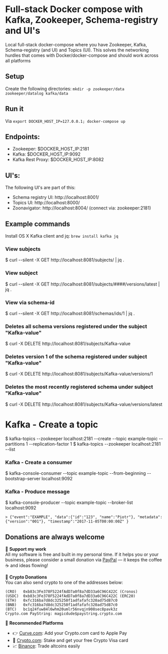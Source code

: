 # Full-stack Docker compose with Kafka, Zookeeper, Schema-registry and UI's
Local full-stack docker-compose where you have Zookeeper, Kafka, Schema-registry (and UI) and Topics (UI). This solves the networking hurdles that comes with Docker/docker-compose and should work across all platforms

## Setup
Create the following directories:
```mkdir -p zookeeper/data zookeeper/datalog kafka/data```

## Run it
Via ```export DOCKER_HOST_IP=127.0.0.1; docker-compose up```

## Endpoints:
* Zookeeper: $DOCKER_HOST_IP:2181
* Kafka: $DOCKER_HOST_IP:9092
* Kafka Rest Proxy: $DOCKER_HOST_IP:8082

## UI's:
The following UI's are part of this:
* Schema registry UI: http://localhost:8001/
* Topics UI: http://localhost:8000/
* Zoonavigator: http://localhost:8004/ (connect via: zookeeper:2181)

## Example commands
Install OS X Kafka client and jq:
```brew install kafka jq```

### View subjects
$ curl --silent -X GET http://localhost:8081/subjects/ | jq .

### View subject
$ curl --silent -X GET http://localhost:8081/subjects/####/versions/latest | jq .

### View via schema-id
$ curl --silent -X GET http://localhost:8081/schemas/ids/1 | jq .

### Deletes all schema versions registered under the subject "Kafka-value"
$ curl -X DELETE http://localhost:8081/subjects/Kafka-value

### Deletes version 1 of the schema registered under subject "Kafka-value"
$ curl -X DELETE http://localhost:8081/subjects/Kafka-value/versions/1

### Deletes the most recently registered schema under subject "Kafka-value"
$ curl -X DELETE http://localhost:8081/subjects/Kafka-value/versions/latest

# Kafka - Create a topic
$ kafka-topics --zookeeper localhost:2181 --create --topic example-topic --partitions 1 --replication-factor 1
$ kafka-topics --zookeeper localhost:2181 --list

### Kafka - Create a consumer
$ kafka-console-consumer --topic example-topic --from-beginning --bootstrap-server localhost:9092

### Kafka - Produce message
$ kafka-console-producer --topic example-topic --broker-list localhost:9092
```
> {"event":"EXAMPLE", "data":{"id":"123", "name":"Piotr"}, "metadata":{"version":"001"}, "timestamp":"2017-11-05T00:00:00Z" }
```


## Donations are always welcome

[paypal]: https://paypal.me/GerdNaschenweng

🍻 **Support my work**  
All my software is free and built in my personal time. If it helps you or your business, please consider a small donation via [PayPal][paypal] — it keeps the coffee ☕ and ideas flowing!

💸 **Crypto Donations**  
You can also send crypto to one of the addresses below:

```
(CRO)   0xb83c3Fe378F5224fAdD7a0f8a7dD33a6C96C422C (Cronos)  
(USDC)  0xb83c3Fe378F5224fAdD7a0f8a7dD33a6C96C422C (ERC20)  
(ETH)   0xfc316ba7d8dc325250f1adfafafc320ad75d87c0  
(BNB)   0xfc316ba7d8dc325250f1adfafafc320ad75d87c0
(BTC)   bc1q24fuw84l6whm20umlr56nvqjn908sec8pavk3z  
Crypto.com PayString: magicdude$paystring.crypto.com
```

🧾 **Recommended Platforms**  
- 👉 [Curve.com](https://www.curve.com/join#DWPXKG6E): Add your Crypto.com card to Apple Pay  
- 🔐 [Crypto.com](https://crypto.com/app/ref6ayzqvp): Stake and get your free Crypto Visa card  
- 📈 [Binance](https://accounts.binance.com/register?ref=13896895): Trade altcoins easily